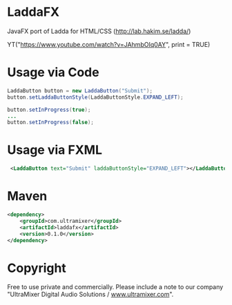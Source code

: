 # LaddaFX
JavaFX port of Ladda for HTML/CSS (http://lab.hakim.se/ladda/)

YT("https://www.youtube.com/watch?v=JAhmbOIq0AY", print = TRUE)


# Usage via Code
```java
LaddaButton button = new LaddaButton("Submit");
button.setLaddaButtonStyle(LaddaButtonStyle.EXPAND_LEFT);

button.setInProgress(true);
...
button.setInProgress(false);
```

# Usage via FXML
```xml
 <LaddaButton text="Submit" laddaButtonStyle="EXPAND_LEFT"></LaddaButton>
 ```
# Maven
```xml
<dependency>
    <groupId>com.ultramixer</groupId>
    <artifactId>laddafx</artifactId>
    <version>0.1.0</version>
</dependency>
```

# Copyright
Free to use private and commercially. Please include a note to our company "UltraMixer Digital Audio Solutions / www.ultramixer.com".
